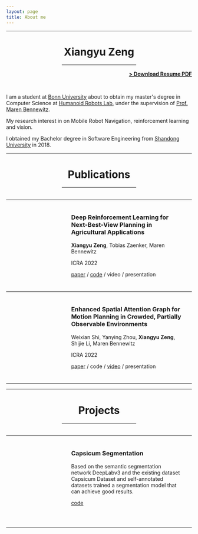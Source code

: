 ```yaml
---
layout: page
title: About me
---
```


___

# <center>Xiangyu Zeng</center>
<div style="border: 0.5px solid gray;width:200px;height:0;margin-left: 50%; transform: translate(-50%,-50%);"></div>

<div style="display: block">
    <p style="text-align: right;">
        <a href="{{ '/assets/resume.pdf' | prepend: site.baseurl }}" target="_blank"><strong>> Download Resume
            PDF</strong></a>
    </p>
</div>

&nbsp;

I am a student at <a href="https://www.uni-bonn.de/en">Bonn University</a> about to obtain my master's degree in Computer Science
at <a href="https://www.hrl.uni-bonn.de/">Humanoid Robots Lab</a>,
under the supervision of <a href="https://www.hrl.uni-bonn.de/Members/maren"> Prof. Maren Bennewitz</a>.

My research interest in on Mobile Robot Navigation, reinforcement learning and vision.

I obtained my Bachelor degree in Software Engineering from <a href="https://www.en.sdu.edu.cn/">Shandong University</a> in 2018.

___



# <center>Publications</center>

<div style="border: 0.5px solid gray;width:200px;height:0;margin-left: 50%; transform: translate(-50%,-50%);"></div>
&nbsp;

___

<div style="height:220px;">
<div style="width:30%; height:auto; float:left; display:inline; margin-top: 2%"> <img src="../images/introduction2.png" alt=""></div>
<div style="width:60%; height:auto; float:left; display:inline; margin-left: 5%">
<h3>Deep Reinforcement Learning for Next-Best-View Planning in Agricultural Applications</h3>
<p><b>Xiangyu Zeng</b>, Tobias Zaenker, Maren Bennewitz </p>
<p>ICRA 2022</p>
<p>
<a href="https://www.hrl.uni-bonn.de/publications/zeng22icra.pdf">paper</a>  /
<a href="https://github.com/zengxyu/vpp-learning.git">code</a> / <span>video</span> / <span>presentation</span> </p>
</div>
</div>

___

<div style="height:220px;">
<div style="width:30%; height:auto; float:left; display:inline; margin-top: 3%"> <img src="../images/introduction_weixian.png" alt=""></div>
<div style="width:60%; height:auto; float:left; display:inline; margin-left: 5%">
<h3>Enhanced Spatial Attention Graph for Motion Planning in Crowded, Partially Observable Environments </h3>
<p>Weixian Shi, Yanying Zhou, <b>Xiangyu Zeng</b>,  Shijie Li, Maren Bennewitz </p>
<p>ICRA 2022</p>
<p>
<a href="https://www.hrl.uni-bonn.de/publications/shi22icra.pdf">paper</a>  /
<span>code</span> / <a href="https://www.hrl.uni-bonn.de/publications/shi22icra.mp4">video</a> / <span>presentation</span> </p>
</div>
</div>

___


___

# <center>Projects</center>

<div style="border: 0.5px solid gray;width:200px;height:0;margin-left: 50%; transform: translate(-50%,-50%);"></div>
&nbsp;

___

<div style="height:220px;">
<div style="width:30%; height:auto; float:left; display:inline; margin-top: 2%"> <img src="../images/introduction_capsicum_segmentation.png" alt=""></div>
<div style="width:60%; height:auto; float:left; display:inline; margin-left: 5%">
<h3>Capsicum Segmentation</h3>
<p>Based on the semantic segmentation network DeepLabv3 and the existing dataset
Capsicum Dataset and self-annotated datasets trained a segmentation model that can achieve good
results. </p>
<p>
<a href="https://github.com/zengxyu/CapsicumSegmentation.git">code</a> </p>
</div>
</div>

___

